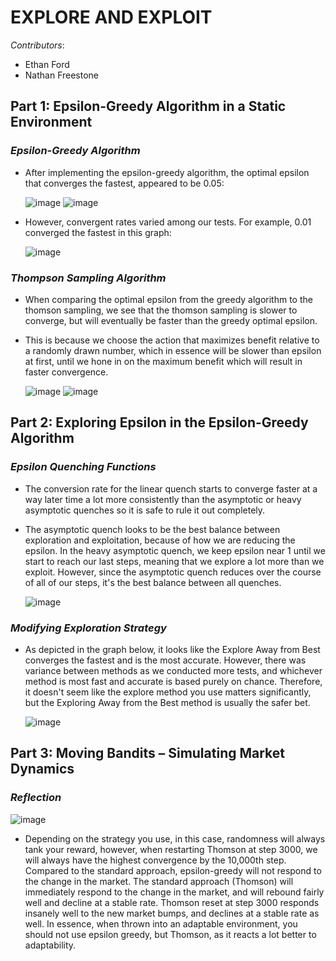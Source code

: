 # **EXPLORE AND EXPLOIT**

*Contributors*:
* Ethan Ford
* Nathan Freestone

## **Part 1: Epsilon-Greedy Algorithm in a Static Environment**

### *Epsilon-Greedy Algorithm*
* After implementing the epsilon-greedy algorithm, the optimal epsilon that converges the fastest, appeared to be 0.05:
  
  ![image](https://github.com/user-attachments/assets/778d920a-0ecc-454a-9019-b13387bb6e86)
  ![image](https://github.com/user-attachments/assets/f24521eb-5b9c-4c9d-9e0b-427f34e048c1)
  
* However, convergent rates varied among our tests. For example, 0.01 converged the fastest in this graph:

  ![image](https://github.com/user-attachments/assets/0d788b80-9de8-4f14-a35f-3dd41956b41b)

### *Thompson Sampling Algorithm*
* When comparing the optimal epsilon from the greedy algorithm to the thomson sampling, we see that the thomson sampling is slower to converge, but will eventually be faster than the greedy optimal epsilon.
* This is because we choose the action that maximizes benefit relative to a randomly drawn number, which in essence will be slower than epsilon at first, until we hone in on the maximum benefit which will result in faster convergence.

  ![image](https://github.com/user-attachments/assets/14c90d53-64cc-46fa-8c72-97f1baa935cf)
  ![image](https://github.com/user-attachments/assets/b3b42834-e5f4-431f-bfa5-f938fb3eab69)


## **Part 2: Exploring Epsilon in the Epsilon-Greedy Algorithm**

### *Epsilon Quenching Functions*

* The conversion rate for the linear quench starts to converge faster at a way later time a lot more consistently than the asymptotic or heavy asymptotic quenches so it is safe to rule it out completely.
* The asymptotic quench looks to be the best balance between exploration and exploitation, because of how we are reducing the epsilon. In the heavy asymptotic quench, we keep epsilon near 1 until we start to reach our last steps, meaning that we explore a lot more than we exploit. However, since the asymptotic quench reduces over the course of all of our steps, it's the best balance between all quenches.
  
  ![image](https://github.com/user-attachments/assets/abdc0ebb-bd37-4762-a748-3ce48cb781a8)

### *Modifying Exploration Strategy*

* As depicted in the graph below, it looks like the Explore Away from Best converges the fastest and is the most accurate. However, there was variance between methods as we conducted more tests, and whichever method is most fast and accurate is based purely on chance. Therefore, it doesn't seem like the explore method you use matters significantly, but the Exploring Away from the Best method is usually the safer bet.
  
  ![image](https://github.com/user-attachments/assets/aad09e01-b372-4d48-a3ba-b68170031bbf)


## **Part 3: Moving Bandits – Simulating Market Dynamics**

### *Reflection*

![image](https://github.com/user-attachments/assets/682487be-e311-40d6-8d3f-31fa7b760dfa)


* Depending on the strategy you use, in this case, randomness will always tank your reward, however, when restarting Thomson at step 3000, we will always have the highest convergence by the 10,000th step. Compared to the standard approach, epsilon-greedy will not respond to the change in the market. The standard approach (Thomson) will immediately respond to the change in the market, and will rebound fairly well and decline at a stable rate. Thomson reset at step 3000 responds insanely well to the new market bumps, and declines at a stable rate as well. In essence, when thrown into an adaptable environment, you should not use epsilon greedy, but Thomson, as it reacts a lot better to adaptability.
